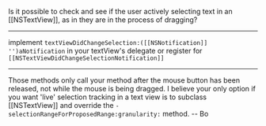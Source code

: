 Is it possible to check and see if the user actively selecting text in an [[NSTextView]], as in they are in the process of dragging?

----

implement <code>textViewDidChangeSelection:([[NSNotification]] '')aNotification</code> in your textView's delegate or register for <code>[[NSTextViewDidChangeSelectionNotification]]</code>

----

Those methods only call your method after the mouse button has been released, not while the mouse is being dragged.  I believe your only option if you want 'live' selection tracking in a text view is to subclass [[NSTextView]] and override the <code>-selectionRangeForProposedRange:granularity:</code> method.  -- Bo